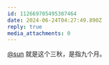```yaml
---
id: 112669705495387464
date: 2024-06-24T04:27:49.890Z
reply: true
media_attachments: 0
---
```


[@sun](https://jiong.us/@sun) 就是这个三秋，是指九个月。

